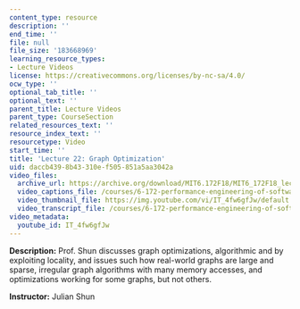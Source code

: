 ```yaml
---
content_type: resource
description: ''
end_time: ''
file: null
file_size: '183668969'
learning_resource_types:
- Lecture Videos
license: https://creativecommons.org/licenses/by-nc-sa/4.0/
ocw_type: ''
optional_tab_title: ''
optional_text: ''
parent_title: Lecture Videos
parent_type: CourseSection
related_resources_text: ''
resource_index_text: ''
resourcetype: Video
start_time: ''
title: 'Lecture 22: Graph Optimization'
uid: daccb439-8b43-310e-f505-851a5aa3042a
video_files:
  archive_url: https://archive.org/download/MIT6.172F18/MIT6_172F18_lecture_22_300k.mp4
  video_captions_file: /courses/6-172-performance-engineering-of-software-systems-fall-2018/a2decd78003e5292a2e9ce2166f5c64d_IT_4fw6gfJw.vtt
  video_thumbnail_file: https://img.youtube.com/vi/IT_4fw6gfJw/default.jpg
  video_transcript_file: /courses/6-172-performance-engineering-of-software-systems-fall-2018/dae55ae9b84d6d1bcaa7f77c3963cd26_IT_4fw6gfJw.pdf
video_metadata:
  youtube_id: IT_4fw6gfJw
---
```


**Description:** Prof. Shun discusses graph optimizations, algorithmic and by exploiting locality, and issues such how real-world graphs are large and sparse, irregular graph algorithms with many memory accesses, and optimizations working for some graphs, but not others.

**Instructor:** Julian Shun

